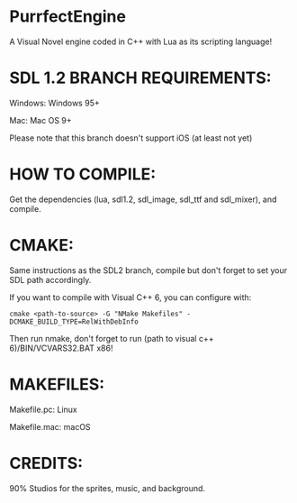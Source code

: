# PurrfectEngine
A Visual Novel engine coded in C++ with Lua as its scripting language!

# SDL 1.2 BRANCH REQUIREMENTS:

Windows: Windows 95+

Mac: Mac OS 9+

Please note that this branch doesn't support iOS (at least not yet)

# HOW TO COMPILE:

Get the dependencies (lua, sdl1.2, sdl_image, sdl_ttf and sdl_mixer), and compile.

# CMAKE:

Same instructions as the SDL2 branch, compile but don't forget to set your SDL path accordingly.


If you want to compile with Visual C++ 6, you can configure with:
```
cmake <path-to-source> -G "NMake Makefiles" -DCMAKE_BUILD_TYPE=RelWithDebInfo
```
Then run nmake, don't forget to run (path to visual c++ 6)/BIN/VCVARS32.BAT x86!

# MAKEFILES:

Makefile.pc: Linux

Makefile.mac: macOS


# CREDITS:

90% Studios for the sprites, music, and background.
